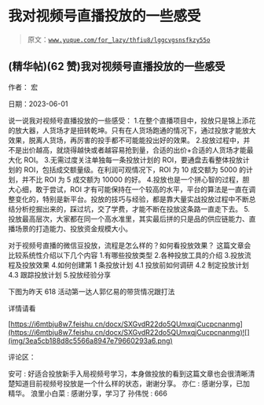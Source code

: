 # 我对视频号直播投放的一些感受

> 原文：[`www.yuque.com/for_lazy/thfiu8/lggcvgsnsfkzy55o`](https://www.yuque.com/for_lazy/thfiu8/lggcvgsnsfkzy55o)



## (精华帖)(62 赞)我对视频号直播投放的一些感受 

作者： 宏 

日期：2023-06-01 

说一说我对视频号直播投放的一些感受： 1.在整个直播项目中，投放只是锦上添花的放大器，人货场才是扭转乾坤。只有在人货场跑通的情况下，通过投放才能放大效果，脱离人货场，再厉害的投手都不可能能投出好的效果。 2.投放过程中，并不是出价越高，就烧得越快或者越容易抢到量，合适的出价+合适的人货场才能最大化 ROI。 3.无需过度关注单独每一条投放计划的 ROI，要通盘去看整体投放计划的 ROI，包括成交额量级。在利润可观情况下，ROI 为 10 成交额为 5000 的计划，并不比 ROI 为 5 成交额为 10000 的好。 4.投放也是一个拼心智的过程，胆大心细，敢于尝试，ROI 才有可能保持在一个较高的水平，平台的算法是一直在调整变化的，特别是新平台。投放的技巧与经验，都是靠大量实战投放过程中不断总结分析挖掘出来的，踩过坑，交了学费，才能不断在投放这条路一直走下去。 5.投放最高层次，大家都在同一个高水准里，其实最后拼的只是品的供应链能力、直播场景的打造能力、投放资金规模大小。 

对于视频号直播的微信豆投放，流程是怎么样的？如何看投放效果？ 这篇文章会比较系统性介绍以下几个内容 1.有哪些投放类型 2.各种投放工具的介绍 3.投放流程及投放效果 4.如何创建第 1 条投放计划 4.1 投放前如何调研 4.2 制定投放计划 4.3 跟踪投放计划 5.投放经验分享 

下图为昨天 618 活动第一达人郭亿易的带货情况跟打法 

详情请看 

[https://i6mtbju8w7.feishu.cn/docx/SXGvdR22do5QUmxqjCucpcnanmg](https://i6mtbju8w7.feishu.cn/docx/SXGvdR22do5QUmxqjCucpcnanmg)![](img/3ea5cb188d8c5566a8947e79660293a6.png) 

评论区： 

安可 : 好适合投放新手入局视频号学习，本身做投放的看到这篇文章也会很清晰清楚知道目前视频号投放是一个什么样的状态，谢谢分享。 亦仁 : 感谢分享，已加精华。 浪里小白菜 : 感谢分享，学习了 孙伟悦 : 666